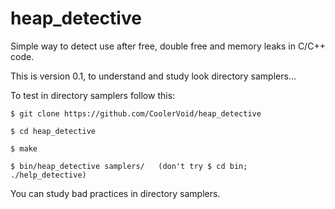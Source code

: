 # heap_detective
Simple way to detect use after free, double free and memory leaks in C/C++ code.

This is version 0.1, to understand and study look directory samplers...

To test in directory samplers follow this:
```
$ git clone https://github.com/CoolerVoid/heap_detective

$ cd heap_detective

$ make

$ bin/heap_detective samplers/   (don't try $ cd bin; ./help_detective)
```
You can study bad practices in directory samplers.




